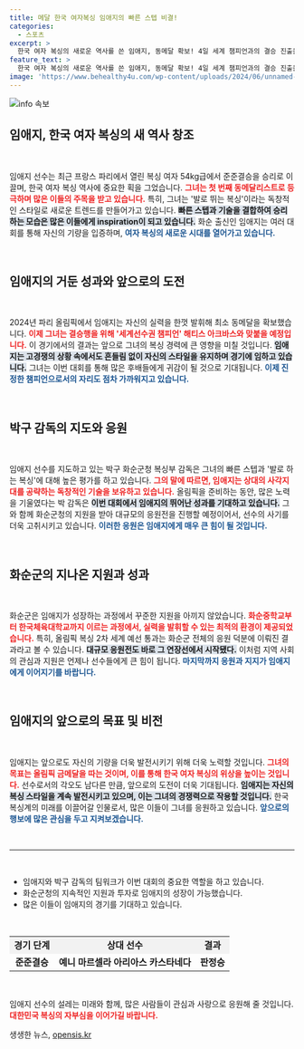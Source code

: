 ```yaml
---
title: 메달 한국 여자복싱 임애지의 빠른 스텝 비결!
categories:
  - 스포츠
excerpt: >
  한국 여자 복싱의 새로운 역사를 쓴 임애지, 동메달 확보! 4일 세계 챔피언과의 결승 진출을 앞두고 남다른 기세를 보여줍니다. 화순의 자부심, 임애지의 경기를 놓치지 마세요!
feature_text: >
  한국 여자 복싱의 새로운 역사를 쓴 임애지, 동메달 확보! 4일 세계 챔피언과의 결승 진출을 앞두고 남다른 기세를 보여줍니다. 화순의 자부심, 임애지의 경기를 놓치지 마세요!
image: 'https://www.behealthy4u.com/wp-content/uploads/2024/06/unnamed-file.png'
---
```


<p><img src="https://www.behealthy4u.com/wp-content/uploads/2024/06/unnamed-file.png" alt="info 속보" /></p>

<h2 data-ke-size="size26">임애지, 한국 여자 복싱의 새 역사 창조</h2>

<p data-ke-size="size16">&nbsp;</p>

<p>임애지 선수는 최근 프랑스 파리에서 열린 복싱 여자 54kg급에서 준준결승을 승리로 이끌며, 한국 여자 복싱 역사에 중요한 획을 그었습니다. <b><span style="color: #ee2323;">그녀는 첫 번째 동메달리스트로 등극하며 많은 이들의 주목을 받고 있습니다.</span></b> 특히, 그녀는 '발로 뛰는 복싱'이라는 독창적인 스타일로 새로운 트렌드를 만들어가고 있습니다. <b><span style="background-color: #21538527;">빠른 스텝과 기술을 결합하여 승리하는 모습은 많은 이들에게 inspiration이 되고 있습니다.</span></b> 화순 출신인 임애지는 여러 대회를 통해 자신의 기량을 입증하며, <b><span style="color: #1a5490;">여자 복싱의 새로운 시대를 열어가고 있습니다.</span></b> </p>

<p data-ke-size="size16">&nbsp;</p>

<h2 data-ke-size="size26">임애지의 거둔 성과와 앞으로의 도전</h2>

<p data-ke-size="size16">&nbsp;</p>

<p>2024년 파리 올림픽에서 임애지는 자신의 실력을 한껏 발휘해 최소 동메달을 확보했습니다. <b><span style="color: #ee2323;">이제 그녀는 결승행을 위해 '세계선수권 챔피언' 해티스 아크바스와 맞붙을 예정입니다.</span></b> 이 경기에서의 결과는 앞으로 그녀의 복싱 경력에 큰 영향을 미칠 것입니다. <b><span style="background-color: #21538527;">임애지는 고경쟁의 상황 속에서도 흔들림 없이 자신의 스타일을 유지하며 경기에 임하고 있습니다.</span></b> 그녀는 이번 대회를 통해 많은 후배들에게 귀감이 될 것으로 기대됩니다. <b><span style="color: #1a5490;">이제 진정한 챔피언으로서의 자리도 점차 가까워지고 있습니다.</span></b></p>

<p data-ke-size="size16">&nbsp;</p>

<h2 data-ke-size="size26">박구 감독의 지도와 응원</h2>

<p data-ke-size="size16">&nbsp;</p>

<p>임애지 선수를 지도하고 있는 박구 화순군청 복싱부 감독은 그녀의 빠른 스텝과 '발로 하는 복싱'에 대해 높은 평가를 하고 있습니다. <b><span style="color: #ee2323;">그의 말에 따르면, 임애지는 상대의 사각지대를 공략하는 독창적인 기술을 보유하고 있습니다.</span></b> 올림픽을 준비하는 동안, 많은 노력을 기울였다는 박 감독은 <b><span style="background-color: #21538527;">이번 대회에서 임애지의 뛰어난 성과를 기대하고 있습니다.</span></b> 그와 함께 화순군청의 지원을 받아 대규모의 응원전을 진행할 예정이어서, 선수의 사기를 더욱 고취시키고 있습니다. <b><span style="color: #1a5490;">이러한 응원은 임애지에게 매우 큰 힘이 될 것입니다.</span></b></p>

<p data-ke-size="size16">&nbsp;</p>

<h2 data-ke-size="size26">화순군의 지나온 지원과 성과</h2>

<p data-ke-size="size16">&nbsp;</p>

<p>화순군은 임애지가 성장하는 과정에서 꾸준한 지원을 아끼지 않았습니다. <b><span style="color: #ee2323;">화순중학교부터 한국체육대학교까지 이르는 과정에서, 실력을 발휘할 수 있는 최적의 환경이 제공되었습니다.</span></b> 특히, 올림픽 복싱 2차 세계 예선 통과는 화순군 전체의 응원 덕분에 이뤄진 결과라고 볼 수 있습니다. <b><span style="background-color: #21538527;">대규모 응원전도 바로 그 연장선에서 시작됐다.</span></b> 이처럼 지역 사회의 관심과 지원은 언제나 선수들에게 큰 힘이 됩니다. <b><span style="color: #1a5490;">마지막까지 응원과 지지가 임애지에게 이어지기를 바랍니다.</span></b></p>

<p data-ke-size="size16">&nbsp;</p>

<h2 data-ke-size="size26">임애지의 앞으로의 목표 및 비전</h2>

<p data-ke-size="size16">&nbsp;</p>

<p>임애지는 앞으로도 자신의 기량을 더욱 발전시키기 위해 더욱 노력할 것입니다. <b><span style="color: #ee2323;">그녀의 목표는 올림픽 금메달을 따는 것이며, 이를 통해 한국 여자 복싱의 위상을 높이는 것입니다.</span></b> 선수로서의 각오도 남다른 만큼, 앞으로의 도전이 더욱 기대됩니다. <b><span style="background-color: #21538527;">임애지는 자신의 복싱 스타일을 계속 발전시키고 있으며, 이는 그녀의 경쟁력으로 작용할 것입니다.</span></b> 한국 복싱계의 미래를 이끌어갈 인물로서, 많은 이들이 그녀를 응원하고 있습니다. <b><span style="color: #1a5490;">앞으로의 행보에 많은 관심을 두고 지켜보겠습니다.</span></b></p>

<p data-ke-size="size16">&nbsp;</p>

<hr />

<p data-ke-size="size16">&nbsp;</p>

<ul>
    <li>임애지와 박구 감독의 팀워크가 이번 대회의 중요한 역할을 하고 있습니다.</li>
    <li>화순군청의 지속적인 지원과 투자로 임애지의 성장이 가능했습니다.</li>
    <li>많은 이들이 임애지의 경기를 기대하고 있습니다.</li>
</ul>

<p data-ke-size="size16">&nbsp;</p>

<table style="width: 100%; border-collapse: collapse;">
    <tr style="background-color: #f2f2f2;">
        <td style="text-align: center;"><b>경기 단계</b></td>
        <td style="text-align: center;"><b>상대 선수</b></td>
        <td style="text-align: center;"><b>결과</b></td>
    </tr>
    <tr>
        <td style="text-align: center; height: 17px;"><b>준준결승</b></td>
        <td style="text-align: center; height: 17px;"><b>예니 마르셀라 아리아스 카스타네다</b></td>
        <td style="text-align: center; height: 17px;"><b>판정승</b></td>
    </tr>
</table>

<p data-ke-size="size16">&nbsp;</p>

<p>임애지 선수의 설레는 미래와 함께, 많은 사람들이 관심과 사랑으로 응원해 줄 것입니다. <b><span style="color: #ee2323;">대한민국 복싱의 자부심을 이어가길 바랍니다.</span></b></p>
생생한 뉴스, <a href="https://opensis.kr" rel="dofollow">opensis.kr</a>


